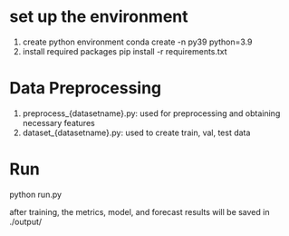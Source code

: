 # set up the environment
1. create python environment 
conda create -n py39 python=3.9  
2. install required packages
pip install -r requirements.txt


# Data Preprocessing
1. preprocess_{datasetname}.py: used for preprocessing and obtaining necessary features
2. dataset_{datasetname}.py: used to create train, val, test data


# Run
python run.py

after training, the metrics, model, and forecast results will be saved in ./output/

